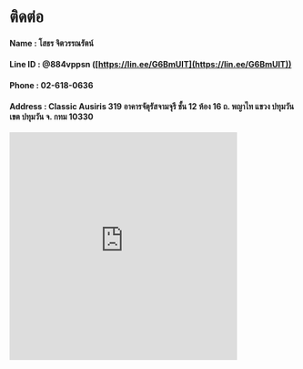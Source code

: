 # ติดต่อ

#### Name : โสธร จิตวรรณรัตน์

#### Line ID : @884vppsn ([https://lin.ee/G6BmUIT](https://lin.ee/G6BmUIT))

#### Phone : 02-618-0636

#### Address : Classic Ausiris 319 อาคารจัตุรัสจามจุรี ชั้น 12 ห้อง 16 ถ. พญาไท แขวง ปทุมวัน เขต ปทุมวัน จ. กทม 10330

<!-- Google Maps -->
<iframe src="https://www.google.com/maps/embed?pb=!1m14!1m8!1m3!1d15503.042683685693!2d100.5305695!3d13.7329345!3m2!1i1024!2i768!4f13.1!3m3!1m2!1s0x30e2992ac95a5c73%3A0x5f7c86c977474ee2!2z4LiI4Liy4Lih4LiI4Li44Lij4Li14Liq4LmB4LiE4Lin4Lij4LmM4oCL!5e0!3m2!1sth!2sth!4v1688118531692!5m2!1sth!2sth" width="400" height="400" style="border:0;" allowfullscreen="" loading="lazy" referrerpolicy="no-referrer-when-downgrade"></iframe>